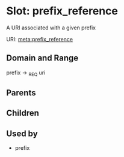 
# Slot: prefix_reference


A URI associated with a given prefix

URI: [meta:prefix_reference](https://w3id.org/biolink/biolinkml/meta/prefix_reference)


## Domain and Range

prefix ->  <sub>REQ</sub> uri

## Parents


## Children


## Used by

 * prefix
